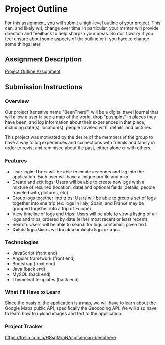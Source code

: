 # Project Outline
For this assignment, you will submit a high-level outline of your project. This can, and likely will, change over time. In particular, your mentor will provide direction and feedback to help sharpen your ideas. So don't worry if you feel unsure about some aspects of the outline or if you have to change some things later.

## Assignment Description
[Project Outline Assignment](https://education.launchcode.org/liftoff/modules/assignments/project-outline)

## Submission Instructions

### Overview
Our project (tentative name "BeenThere") will be a digital travel journal that will allow a user to see a map of the world, drop "pushpins" in places they have been, and log information about their experiences in that place, including date(s), location(s), people traveled with, details, and pictures.

This project was motivated by the desire of the members of the group to have a way to log experiences and connections with friends and family in order to revist and reminisce about the past, either alone or with others.

### Features
- User login: Users will be able to create accounts and log into the application. Each user will have a unique profile and map.
- Create and edit logs: Users will be able to create new logs with a mixture of required (location, date) and optional fields (details, people traveled with, pictures, etc).
- Group logs together into trips: Users will be able to group a set of logs together into one trip (ex: logs in Italy, Spain, and France may be grouped together into a trip of Europe)
- View timeline of logs and trips: Users will be able to view a listing of all logs and trips, ordered by date (either most recent or least recent).
- Search: Users will be able to search for logs containing given text. 
- Delete logs: Users will be able to delete logs or trips. 

### Technologies
- JavaScript (front end)
- Angular framework (front end)
- Bootstrap (front end)
- Java (back end)
- MySQL (back end)
- Thymeleaf templates (back end)

### What I'll Have to Learn
Since the basis of the application is a map, we will have to learn about the Google Maps public API, specifically the Geocoding API. We will also have to learn how to upload images and text to the application.

### Project Tracker
https://trello.com/b/HSsqMrhN/digital-map-beenthere